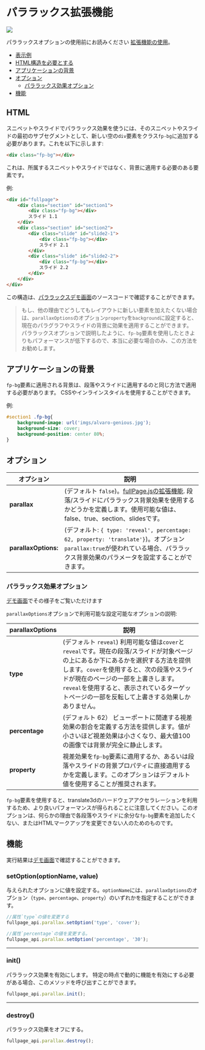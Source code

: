 # パララックス拡張機能

![](https://cloud.githubusercontent.com/assets/1706326/23580315/f28edab4-00f6-11e7-90f9-81ffafd77b0e.gif)

パララックスオプションの使用前にお読みください [拡張機能の使用](https://github.com/alvarotrigo/fullPage.js/tree/dev/lang/japanese#拡張機能の使用)。
- [表示例](http://alvarotrigo.com/fullPage/extensions/parallax.html)
- [HTML構造を必要とする](#html)
- [アプリケーションの背景](#アプリケーションの背景)
- [オプション](#オプション)
  - [パララックス効果オプション](#パララックス効果オプション)
- [機能](#機能)

## HTML
スニペットやスライドでパララックス効果を使うには、そのスニペットやスライドの最初のサブセグメントとして、新しい空の`div`要素をクラス`fp-bg`に追加する必要があります。これを以下に示します:

```html
<div class="fp-bg"></div>
```

これは、所属するスニペットやスライドではなく、背景に適用する必要のある要素です。

例:
```html
<div id="fullpage">
    <div class="section" id="section1">
        <div class="fp-bg"></div>
        スライド 1.1
    </div>
    <div class="section" id="section2">
        <div class="slide" id="slide2-1">
            <div class="fp-bg"></div>
            スライド 2.1
        </div>
        <div class="slide" id="slide2-2">
            <div class="fp-bg"></div>
            スライド 2.2
        </div>
    </div>
</div>
```

この構造は、[パララックスデモ画面](http://alvarotrigo.com/fullPage/extensions/parallax.html)のソースコードで確認することができます。

> もし、他の理由でどうしてもレイアウトに新しい要素を加えたくない場合は、`parallaxOptions`のオプション`property`を`background`に設定すると、現在のパラグラフやスライドの背景に効果を適用することができます。
> パララックスオプションで説明したように、`fp-bg`要素を使用したときよりもパフォーマンスが低下するので、本当に必要な場合のみ、この方法をお勧めします。


## アプリケーションの背景
`fp-bg`要素に適用される背景は、段落やスライドに適用するのと同じ方法で適用する必要があります。
CSSやインラインスタイルを使用することができます。

例:
```css
#section1 .fp-bg{
    background-image: url('imgs/alvaro-genious.jpg');
    background-size: cover;
    background-position: center 80%;
}
```
## オプション

| オプション  | 説明 |
| ------------- | ------------- |
| **parallax**  | (デフォルト `false`)。[fullPage.jsの拡張機能](http://alvarotrigo.com/fullPage/extensions/). 段落/スライドにパララックス背景効果を使用するかどうかを定義します。使用可能な値は、false、true、section、slidesです。  |
| **parallaxOptions:**   | (デフォルト: `{ type: 'reveal', percentage: 62, property: 'translate'}`)。オプション`parallax:true`が使われている場合、パララックス背景効果のパラメータを設定することができます。  |


### パララックス効果オプション
[デモ画面](http://alvarotrigo.com/fullPage/extensions/parallax.html)でその様子をご覧いただけます


`parallaxOptions`オプションで利用可能な設定可能なオプションの説明:

| parallaxOptions  | 説明 |
| ------------- | ------------- |
| **type**  | (デフォルト `reveal`) 利用可能な値は`cover`と`reveal`です。現在の段落/スライドが対象ページの上にあるか下にあるかを選択する方法を提供します。`cover`を使用すると、次の段落やスライドが現在のページの一部を上書きします。`reveal`を使用すると、表示されているターゲットページの一部を反転して上書きする効果しかありません。 |
| **percentage**  | (デフォルト 62） ビューポートに関連する視差効果の割合を定義する方法を提供します。値が小さいほど視差効果は小さくなり、最大値100の画像では背景が完全に静止します。   |
| **property** | 視差効果を`fp-bg`要素に適用するか、あるいは段落やスライドの背景プロパティに直接適用するかを定義します。このオプションはデフォルト値を使用することが推奨されます。|

`fp-bg`要素を使用すると、translate3dのハードウェアアクセラレーションを利用するため、より良いパフォーマンスが得られることに注意してください。このオプションは、何らかの理由で各段落やスライドに余分な`fp-bg`要素を追加したくない、またはHTMLマークアップを変更できない人のためのものです。

## 機能
実行結果は[デモ画面](http://alvarotrigo.com/fullPage/extensions/parallax.html)で確認することができます。

### setOption(optionName, value)
与えられたオプションに値を設定する。`optionName`には、`parallaxOptions`のオプション（`type`、`percentage`、`property`）のいずれかを指定することができます。
```javascript
//属性`type`の値を変更する
fullpage_api.parallax.setOption('type', 'cover');

//属性`percentage`の値を変更する。
fullpage_api.parallax.setOption('percentage', '30');
```
---

### init()
パララックス効果を有効にします。 特定の時点で動的に機能を有効にする必要がある場合、このメソッドを呼び出すことができます。
```javascript
fullpage_api.parallax.init();
```
---
### destroy()
パララックス効果をオフにする。
```javascript
fullpage_api.parallax.destroy();
```
